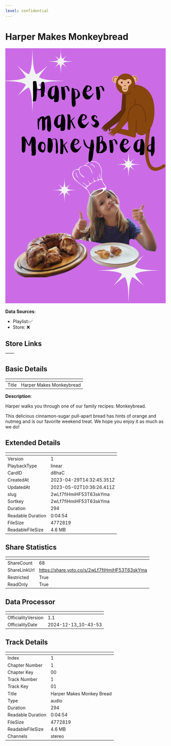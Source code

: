 ```yaml
---
level: confidential
---
```

# Harper Makes Monkeybread

![card_[d8haC].png](../../img/cards/card_[d8haC].png)

**Data Sources**: 

- Playlist:✅
- Store: ❌


## Store Links

| <!-- --> | <!-- --> |
| - | - |


## Basic Details

| <!-- --> | <!-- --> |
| - | - |
| Title | Harper Makes Monkeybread |

**Description**:

Harper walks you through one of our family recipes: Monkeybread. 

This delicious cinnamon-sugar pull-apart bread has hints of orange and nutmeg and is our favorite weekend treat. We hope you enjoy it as much as we do!


## Extended Details

| <!-- --> | <!-- --> |
| - | - |
| Version | 1 |
| PlaybackType | linear |
| CardID | d8haC |
| CreatedAt | 2023-04-29T14:32:45.351Z |
| UpdatedAt | 2023-05-02T10:36:26.411Z |
| slug | 2wLf7fiHmiHF53T63skYma |
| Sortkey | 2wLf7fiHmiHF53T63skYma |
| Duration | 294 |
| Readable Duration | 0:04:54 |
| FileSize | 4772819 |
| ReadableFileSize | 4.6 MB |


## Share Statistics

| <!-- --> | <!-- --> |
| - | - |
| ShareCount | 68 |
| ShareLinkUrl | https://share.yoto.co/s/2wLf7fiHmiHF53T63skYma |
| Restricted | True |
| ReadOnly | True |


## Data Processor

| <!-- --> | <!-- --> |
| - | - |
| OfficialityVersion | 1.1
| OfficialityDate | 2024-12-13_10-43-53


## Track Details

| <!-- --> | <!-- --> |
| - | - |
| Index | 1 |
| Chapter Number | 1 |
| Chapter Key | 00 |
| Track Number | 1 |
| Track Key | 01 |
| Title | Harper Makes Monkey Bread |
| Type | audio |
| Duration | 294 |
| Readable Duration | 0:04:54 |
| FileSize | 4772819 |
| ReadableFileSize | 4.6 MB |
| Channels | stereo |

